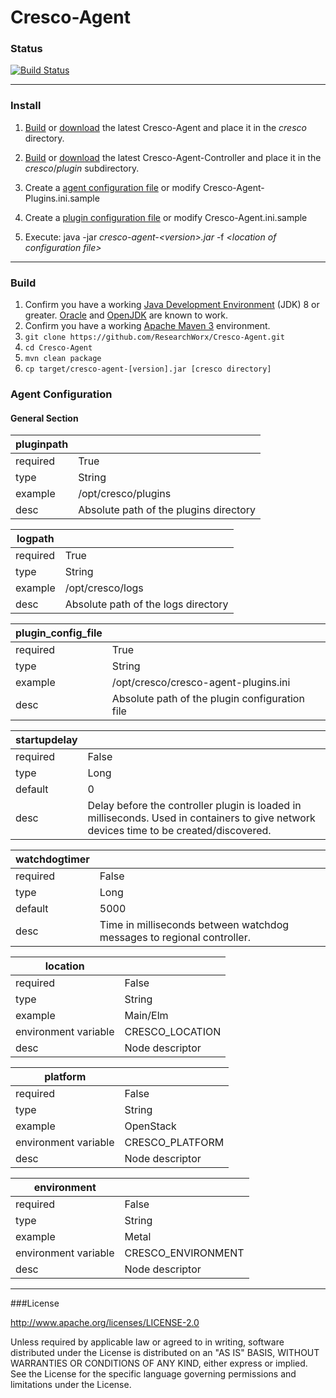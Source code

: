 Cresco-Agent
=========================

### Status
[![Build Status](http://128.163.188.129:9998/buildStatus/icon?job=Cresco-Agent)](http://128.163.188.129:9998/job/Cresco-Agent/)

---
### Install

1. [Build](#build-section) or [download](http://128.163.188.129:9998/job/Cresco-Agent/lastSuccessfulBuild/com.researchworx.cresco$cresco-agent/) the latest Cresco-Agent and place it in the _cresco_ directory. 
1. [Build](https://github.com/ResearchWorx/Cresco-Agent-Controller-Plugin) or [download](http://128.163.188.129:9998/job/Cresco-Agent-Controller-Plugin/lastStableBuild/com.researchworx.cresco$cresco-agent-controller-plugin/) the latest Cresco-Agent-Controller and place it in the _cresco_/_plugin_ subdirectory.
1. Create a [agent configuration file](#agent-config-section) or modify Cresco-Agent-Plugins.ini.sample
1. Create a [plugin configuration file](https://github.com/ResearchWorx/Cresco-Agent-Controller-Plugin) or modify Cresco-Agent.ini.sample

5. Execute: java -jar  _cresco-agent-\<version\>.jar_ -f _\<location of configuration file\>_

---

### <a name="build-section"></a>Build

1. Confirm you have a working [Java Development Environment](https://www.java.com/en/download/faq/develop.xml) (JDK) 8 or greater.  [Oracle](http://www.oracle.com/technetwork/java/javase/downloads/jdk8-downloads-2133151.html) and [OpenJDK](http://openjdk.java.net/) are known to work. 
1. Confirm you have a working [Apache Maven 3](https://maven.apache.org) environment.
1. ```git clone https://github.com/ResearchWorx/Cresco-Agent.git```
1. ```cd Cresco-Agent```
1. ```mvn clean package```
1. ```cp target/cresco-agent-[version].jar [cresco directory]```

### <a name="agent-config-section"></a>Agent Configuration

#### General Section
|  pluginpath |   |
|---|---|
| required  | True  |
| type  | String  |
| example  | /opt/cresco/plugins  |
| desc  |  Absolute path of the plugins directory |

| logpath  |   |
|---|---|
| required  | True  |
| type  | String  |
| example  | /opt/cresco/logs  |
| desc  |  Absolute path of the logs directory |

| plugin_config_file  |   |
|---|---|
| required  | True  |
| type  | String  |
| example  | /opt/cresco/cresco-agent-plugins.ini  |
| desc  |  Absolute path of the plugin configuration file |

| startupdelay  |   |
|---|---|
| required  | False  |
| type  | Long  |
| default  | 0  |
| desc  |  Delay before the controller plugin is loaded in milliseconds.  Used in containers to give network devices time to be created/discovered. |

| watchdogtimer  |   |
|---|---|
| required  | False  |
| type  | Long  |
| default  | 5000  |
| desc  |  Time in milliseconds between watchdog messages to regional controller. |

|  location |   |
|---|---|
| required  | False  |
| type  | String  |
| example  | Main/Elm |
| environment variable | CRESCO_LOCATION|
| desc  |  Node descriptor |

|  platform |   |
|---|---|
| required  | False  |
| type  | String  |
| example  | OpenStack |
| environment variable | CRESCO_PLATFORM|
| desc  |  Node descriptor |

|  environment |   |
|---|---|
| required  | False  |
| type  | String  |
| example  | Metal |
| environment variable | CRESCO_ENVIRONMENT|
| desc  |  Node descriptor |

---


###License

http://www.apache.org/licenses/LICENSE-2.0

Unless required by applicable law or agreed to in writing, software distributed under the License is distributed on an "AS IS" BASIS, WITHOUT WARRANTIES OR CONDITIONS OF ANY KIND, either express or implied. See the License for the specific language governing permissions and limitations under the License.

